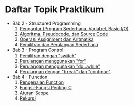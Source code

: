 # Daftar Topik Praktikum

- Bab 2 - Structured Programming
    1. [Pengantar (Program Sederhana, Variabel, Basic I/O)](Bab2-StructuredProgramming/1-PengantarProgramSederhanaVariabel.md)
    2. [Algoritma, Pseudocode, dan Source Code](Bab2-StructuredProgramming/2-AlgoritmaPseudocodeSourcecode.md)
    3. [Operasi Assignment dan Aritmatika](Bab2-StructuredProgramming/3-OperasiAssignmentDanAritmatika.md)
    4. [Pemilihan dan Perulangan Sederhana](Bab2-StructuredProgramming/4-PemilihanPerulangan.md)
- Bab 3 - Program Control
	1. [Pemilihan dengan "switch"](Bab3-ProgramControl/1-PemilihanDenganSwitch.md)
	2. [Perulangan menggunakan "for"](Bab3-ProgramControl/2-PerulanganMenggunakanFor.md)
	3. [Perulangan menggunakan "do...while"](Bab3-ProgramControl/3-PerulanganMenggunakanDoWhile.md)
	4. [Perulangan dengan "break" dan "continue"](Bab3-ProgramControl/4-PerulanganBreakContinue.md)
- Bab 4 - Function
    1. [Pengenalan Function](Bab4-CFunction/1-PengenalanFunction.md)
    2. [Fungsi-Fungsi Penting C](Bab4-CFunction/2-FungsiLibraryC.md)
    3. [Aturan Scope](Bab4-CFunction/3-Scope.md)
    4. [Rekursi](Bab4-CFunction/4-Rekursi.md)
